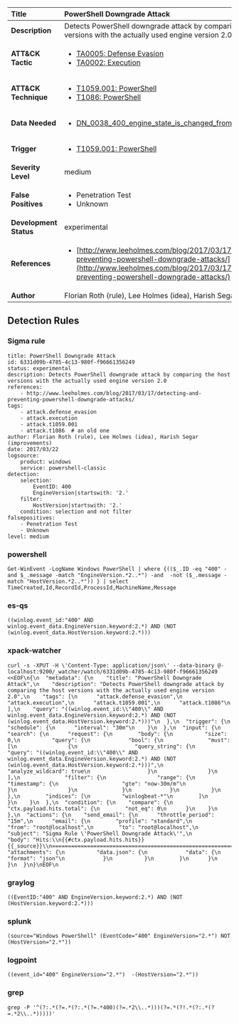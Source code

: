 | Title                    | PowerShell Downgrade Attack       |
|:-------------------------|:------------------|
| **Description**          | Detects PowerShell downgrade attack by comparing the host versions with the actually used engine version 2.0 |
| **ATT&amp;CK Tactic**    |  <ul><li>[TA0005: Defense Evasion](https://attack.mitre.org/tactics/TA0005)</li><li>[TA0002: Execution](https://attack.mitre.org/tactics/TA0002)</li></ul>  |
| **ATT&amp;CK Technique** | <ul><li>[T1059.001: PowerShell](https://attack.mitre.org/techniques/T1059.001)</li><li>[T1086: PowerShell](https://attack.mitre.org/techniques/T1086)</li></ul>  |
| **Data Needed**          | <ul><li>[DN_0038_400_engine_state_is_changed_from_none_to_available](../Data_Needed/DN_0038_400_engine_state_is_changed_from_none_to_available.md)</li></ul>  |
| **Trigger**              | <ul><li>[T1059.001: PowerShell](../Triggers/T1059.001.md)</li></ul>  |
| **Severity Level**       | medium |
| **False Positives**      | <ul><li>Penetration Test</li><li>Unknown</li></ul>  |
| **Development Status**   | experimental |
| **References**           | <ul><li>[http://www.leeholmes.com/blog/2017/03/17/detecting-and-preventing-powershell-downgrade-attacks/](http://www.leeholmes.com/blog/2017/03/17/detecting-and-preventing-powershell-downgrade-attacks/)</li></ul>  |
| **Author**               | Florian Roth (rule), Lee Holmes (idea), Harish Segar (improvements) |


## Detection Rules

### Sigma rule

```
title: PowerShell Downgrade Attack
id: 6331d09b-4785-4c13-980f-f96661356249
status: experimental
description: Detects PowerShell downgrade attack by comparing the host versions with the actually used engine version 2.0
references:
    - http://www.leeholmes.com/blog/2017/03/17/detecting-and-preventing-powershell-downgrade-attacks/
tags:
    - attack.defense_evasion
    - attack.execution
    - attack.t1059.001
    - attack.t1086  # an old one
author: Florian Roth (rule), Lee Holmes (idea), Harish Segar (improvements)
date: 2017/03/22
logsource:
    product: windows
    service: powershell-classic
detection:
    selection:
        EventID: 400
        EngineVersion|startswith: '2.'
    filter:
        HostVersion|startswith: '2.'
    condition: selection and not filter
falsepositives:
    - Penetration Test
    - Unknown
level: medium

```





### powershell
    
```
Get-WinEvent -LogName Windows PowerShell | where {(($_.ID -eq "400" -and $_.message -match "EngineVersion.*2..*") -and  -not ($_.message -match "HostVersion.*2..*")) } | select TimeCreated,Id,RecordId,ProcessId,MachineName,Message
```


### es-qs
    
```
((winlog.event_id:"400" AND winlog.event_data.EngineVersion.keyword:2.*) AND (NOT (winlog.event_data.HostVersion.keyword:2.*)))
```


### xpack-watcher
    
```
curl -s -XPUT -H \'Content-Type: application/json\' --data-binary @- localhost:9200/_watcher/watch/6331d09b-4785-4c13-980f-f96661356249 <<EOF\n{\n  "metadata": {\n    "title": "PowerShell Downgrade Attack",\n    "description": "Detects PowerShell downgrade attack by comparing the host versions with the actually used engine version 2.0",\n    "tags": [\n      "attack.defense_evasion",\n      "attack.execution",\n      "attack.t1059.001",\n      "attack.t1086"\n    ],\n    "query": "((winlog.event_id:\\"400\\" AND winlog.event_data.EngineVersion.keyword:2.*) AND (NOT (winlog.event_data.HostVersion.keyword:2.*)))"\n  },\n  "trigger": {\n    "schedule": {\n      "interval": "30m"\n    }\n  },\n  "input": {\n    "search": {\n      "request": {\n        "body": {\n          "size": 0,\n          "query": {\n            "bool": {\n              "must": [\n                {\n                  "query_string": {\n                    "query": "((winlog.event_id:\\"400\\" AND winlog.event_data.EngineVersion.keyword:2.*) AND (NOT (winlog.event_data.HostVersion.keyword:2.*)))",\n                    "analyze_wildcard": true\n                  }\n                }\n              ],\n              "filter": {\n                "range": {\n                  "timestamp": {\n                    "gte": "now-30m/m"\n                  }\n                }\n              }\n            }\n          }\n        },\n        "indices": [\n          "winlogbeat-*"\n        ]\n      }\n    }\n  },\n  "condition": {\n    "compare": {\n      "ctx.payload.hits.total": {\n        "not_eq": 0\n      }\n    }\n  },\n  "actions": {\n    "send_email": {\n      "throttle_period": "15m",\n      "email": {\n        "profile": "standard",\n        "from": "root@localhost",\n        "to": "root@localhost",\n        "subject": "Sigma Rule \'PowerShell Downgrade Attack\'",\n        "body": "Hits:\\n{{#ctx.payload.hits.hits}}{{_source}}\\n================================================================================\\n{{/ctx.payload.hits.hits}}",\n        "attachments": {\n          "data.json": {\n            "data": {\n              "format": "json"\n            }\n          }\n        }\n      }\n    }\n  }\n}\nEOF\n
```


### graylog
    
```
((EventID:"400" AND EngineVersion.keyword:2.*) AND (NOT (HostVersion.keyword:2.*)))
```


### splunk
    
```
(source="Windows PowerShell" (EventCode="400" EngineVersion="2.*") NOT (HostVersion="2.*"))
```


### logpoint
    
```
((event_id="400" EngineVersion="2.*")  -(HostVersion="2.*"))
```


### grep
    
```
grep -P '^(?:.*(?=.*(?:.*(?=.*400)(?=.*2\\..*)))(?=.*(?!.*(?:.*(?=.*2\\..*)))))'
```




